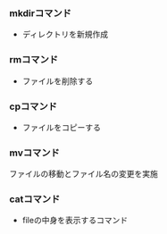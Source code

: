 ### mkdirコマンド
- ディレクトリを新規作成

### rmコマンド
- ファイルを削除する

### cpコマンド
- ファイルをコピーする

### mvコマンド
ファイルの移動とファイル名の変更を実施

### catコマンド
- fileの中身を表示するコマンド

